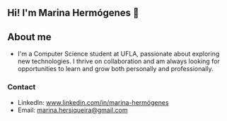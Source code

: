## Hi! I'm Marina Hermógenes 👋

## About me
- I'm a Computer Science student at UFLA, passionate about exploring new technologies. I thrive on collaboration and am always looking for opportunities to learn and grow both personally and professionally.
  
### Contact
- LinkedIn: www.linkedin.com/in/marina-hermógenes
- Email: marina.hersiqueira@gmail.com
